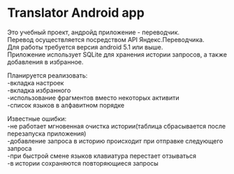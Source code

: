 # Translator Android app

Это учебный проект, андройд приложение - переводчик.    
Перевод осуществляется посредством API Яндекс.Переводчика.    
Для работы требуется версия android 5.1 или выше.   
Приложение использует SQLite для хранения истории запросов, а также добавления в избранное.   

Планируется реализовать:    
-вкладка настроек   
-вкладка избранного   
-использование фрагментов вместо некоторых активити     
-список языков в алфавитном порядке   

Известные ошибки:   
-не работает мгновенная очистка истории(таблица сбрасывается после перезапуска приложения)    
-добавление запроса в историю происходит при отправке следующего запроса    
-при быстрой смене языков клавиатура перестает отзываться   
-в истории сохраняются повторяющиеся запросы    
